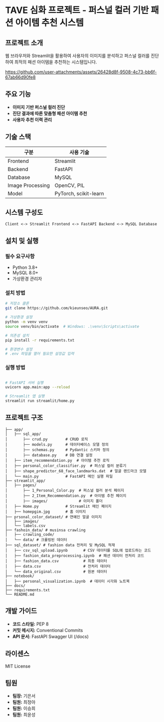 # TAVE 심화 프로젝트 - 퍼스널 컬러 기반 패션 아이템 추천 시스템

## 프로젝트 소개
웹 브라우저와 Streamlit을 활용하여 사용자의 이미지를 분석하고 퍼스널 컬러를 진단하여 최적의 패션 아이템을 추천하는 시스템입니다.

https://github.com/user-attachments/assets/26428d8f-9508-4c73-bb6f-67ab66d90fe8



## 주요 기능
- **이미지 기반 퍼스널 컬러 진단**
- **진단 결과에 따른 맞춤형 패션 아이템 추천**
- **사용자 추천 이력 관리**

## 기술 스택

| 구분       | 사용 기술                |
|------------|--------------------------|
| Frontend   | Streamlit                |
| Backend    | FastAPI                  |
| Database   | MySQL                    |
| Image Processing | OpenCV, PIL        |
| Model      | PyTorch, scikit-learn    |

## 시스템 구성도
```
Client <-> Streamlit Frontend <-> FastAPI Backend <-> MySQL Database
```

## 설치 및 실행

### 필수 요구사항
- Python 3.8+
- MySQL 8.0+
- 가상환경 관리자

### 설치 방법
```bash
# 저장소 클론
git clone https://github.com/kieunseo/AURA.git

# 가상환경 설정
python -m venv venv
source venv/bin/activate  # Windows: .\venv\Scripts\activate

# 의존성 설치
pip install -r requirements.txt

# 환경변수 설정
# .env 파일을 열어 필요한 설정값 입력
```

### 실행 방법
```bash

# FastAPI 서버 실행
uvicorn app.main:app --reload

# Streamlit 앱 실행
streamlit run streamlit/home.py
```

## 프로젝트 구조
```
├── app/
│   ├── sql_app/           
│       ├── crud.py        # CRUD 로직
│       ├── models.py      # 데이터베이스 모델 정의
│       ├── schemas.py     # Pydantic 스키마 정의
│       ├── database.py    # DB 연결 설정
│   ├── item_recommendation.py  # 아이템 추천 로직
│   ├── personal_color_classifier.py  # 퍼스널 컬러 분류기
│   ├── shape_predictor_68_face_landmarks.dat  # 얼굴 랜드마크 모델
│   └── main.py            # FastAPI 메인 실행 파일
├── streamlit_app/
│   ├── pages/             
│       ├── 1_Personal_Color.py  # 퍼스널 컬러 분석 페이지
│       ├── 2_Item_Recommendation.py  # 아이템 추천 페이지
│       ├── images/              # 이미지 폴더
│   ├── Home.py            # Streamlit 메인 페이지
│   ├── homepgim.jpg       # 홈 이미지
├── prsonal_color_dataset/ # 연예인 얼굴 이미지
│   ├── images/          
│   └── labels.csv
├── fashoin_data/ # musinsa crawling
│   ├── crawling_code/          
│   └── data/ # 크롤링된 데이터
├── sql_dataset/ # fashion data 전처리 및 MySQL 적재
│   ├── csv_sql_upload.ipynb       # CSV 데이터를 SQL에 업로드하는 코드
│   ├── fashion_data_preprocessing.ipynb  # 패션 데이터 전처리 코드
│   ├── fashion_data.csv           # 최종 데이터
│   ├── data.csv                   # 전처리 데이터
│   └── data_original.csv          # 원본 데이터
├── notebook/             
│   ├── personal_visualization.ipynb  # 데이터 시각화 노트북    
├── docs/                          
├── requirements.txt    
└── README.md
```

## 개발 가이드
- **코드 스타일:** PEP 8
- **커밋 메시지:** Conventional Commits
- **API 문서:** FastAPI Swagger UI (/docs)

## 라이센스
MIT License

## 팀원
- **팀장:** 기은서
- **팀원:** 최정아
- **팀원:** 이승희
- **팀원:** 최윤성
